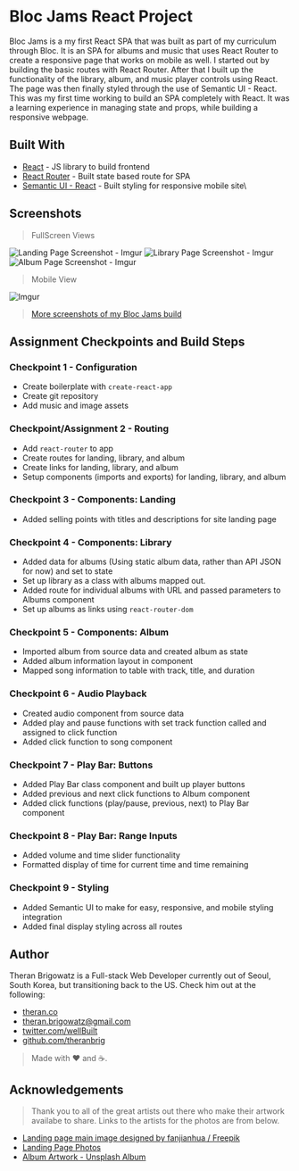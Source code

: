 # Bloc Jams React Project

Bloc Jams is a my first React SPA that was built as part of my curriculum through Bloc.  It is an SPA for albums and music that uses React Router to create a responsive page that works on mobile as well.  I started out by building the basic routes with React Router.  After that I built up the functionality of the library, album, and music player controls using React.  The page was then finally styled through the use of Semantic UI - React.  This was my first time working to build an SPA completely with React.  It was a learning experience in managing state and props, while building a responsive webpage.

## Built With

* [React](https://github.com/facebook/react) - JS library to build frontend
* [React Router](https://github.com/ui-router/react) - Built state based route for SPA
* [Semantic UI - React](https://github.com/Semantic-Org/Semantic-UI-React) - Built styling for responsive mobile site\

## Screenshots

> FullScreen Views

![Landing Page Screenshot - Imgur](https://i.imgur.com/gQ4Hrit.png?1)
![Library Page Screenshot - Imgur](https://i.imgur.com/tsYxipW.png?1)
![Album Page Screenshot - Imgur](https://i.imgur.com/p9Pd8c9.png?1)

> Mobile View

![Imgur](https://i.imgur.com/kP2hXnP.png?1)

> [More screenshots of my Bloc Jams build](https://imgur.com/a/XnkFjDB)

## Assignment Checkpoints and Build Steps

### Checkpoint 1 - Configuration

* Create boilerplate with `create-react-app`
* Create git repository
* Add music and image assets

### Checkpoint/Assignment 2 - Routing

* Add `react-router` to app
* Create routes for landing, library, and album
* Create links for landing, library, and album
* Setup components (imports and exports) for landing, library, and album

### Checkpoint 3 - Components: Landing

* Added selling points with titles and descriptions for site landing page

### Checkpoint 4 - Components: Library

* Added data for albums (Using static album data, rather than API JSON for now) and set to state
* Set up library as a class with albums mapped out.
* Added route for individual albums with URL and passed parameters to Albums component
* Set up albums as links using `react-router-dom`

### Checkpoint 5 - Components: Album

* Imported album from source data and created album as state
* Added album information layout in component
* Mapped song information to table with track, title, and duration

### Checkpoint 6 - Audio Playback

* Created audio component from source data
* Added play and pause functions with set track function called and assigned to click function
* Added click function to song component

### Checkpoint 7 - Play Bar: Buttons

* Added Play Bar class component and built up player buttons
* Added previous and next click functions to Album component
* Added click functions (play/pause, previous, next) to Play Bar component

### Checkpoint 8 - Play Bar: Range Inputs

* Added volume and time slider functionality
* Formatted display of time for current time and time remaining

### Checkpoint 9 - Styling

* Added Semantic UI to make for easy, responsive, and mobile styling integration
* Added final display styling across all routes

## Author

Theran Brigowatz is a Full-stack Web Developer currently out of Seoul, South Korea, but transitioning back to the US.  Check him out at the following:

* [theran.co](https://www.theran.co)
* theran.brigowatz@gmail.com
* [twitter.com/wellBuilt](https://www.twitter.com/wellBuilt)
* [github.com/theranbrig](https://www.github.com/theranbrig)

> Made with :heart: and :coffee:.

## Acknowledgements

> Thank you to all of the great artists out there who make their artwork availabe to share.  Links to the artists for the photos are from below.  

  *  <a href="http://www.freepik.com"> Landing page main image designed by fanjianhua / Freepik</a>
  * [Landing Page Photos](https://unsplash.com/collections/2105142/landing-page-images)
  * [Album Artwork - Unsplash Album](https://unsplash.com/collections/2105148/albums-photos)
